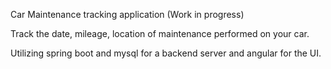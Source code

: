 Car Maintenance tracking application (Work in progress)

Track the date, mileage, location of maintenance performed on your car.

Utilizing spring boot and mysql for a backend server and angular for the UI. 